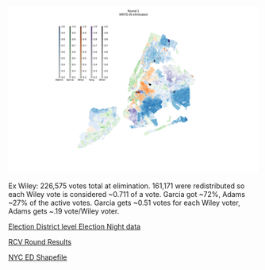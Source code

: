 ![NYC Round 1 RCV animation](nyc_2021_rcv.gif)

Ex Wiley: 226,575 votes total at elimination. 161,171 were redistributed so each Wiley vote is considered ~0.711 of a vote. Garcia got ~72%, Adams ~27% of the active votes. Garcia gets ~0.51 votes for each Wiley voter, Adams gets ~.19 vote/Wiley voter.

[Election District level Election Night data](https://web.enrboenyc.us/CD24306ADI0.html)

[RCV Round Results](https://web.enrboenyc.us/rcv/)

[NYC ED Shapefile](https://www1.nyc.gov/site/planning/data-maps/open-data/districts-download-metadata.page)
